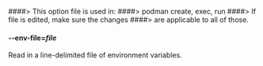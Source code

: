 ####> This option file is used in:
####> podman create, exec, run
####> If file is edited, make sure the changes
####> are applicable to all of those.

#### **--env-file**=_file_

Read in a line-delimited file of environment variables.

